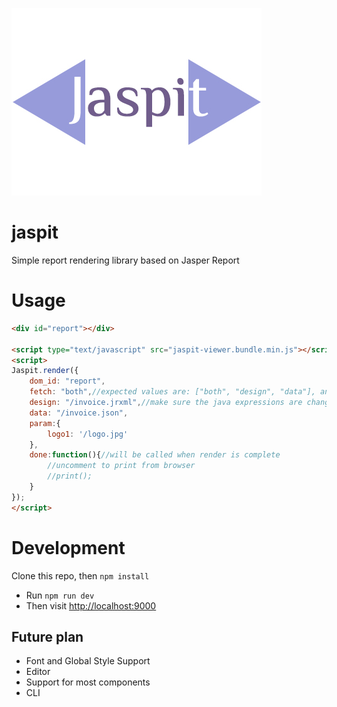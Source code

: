 ![logo](public/logo.jpg)
# jaspit
Simple report rendering library based on Jasper Report

# Usage
```html
<div id="report"></div>

<script type="text/javascript" src="jaspit-viewer.bundle.min.js"></script>
<script>
Jaspit.render({
	dom_id: "report",
	fetch: "both",//expected values are: ["both", "design", "data"], and anything else will be treated as "none"
	design: "/invoice.jrxml",//make sure the java expressions are changed to javascript
	data: "/invoice.json",
	param:{
		logo1: '/logo.jpg'
	},
	done:function(){//will be called when render is complete
		//uncomment to print from browser
		//print();
	}
});
</script>
```

# Development
Clone this repo, then `npm install`
- Run `npm run dev`
- Then visit [http://localhost:9000](http://localhost:9000/)

## Future plan

- Font and Global Style Support
- Editor
- Support for most components
- CLI
